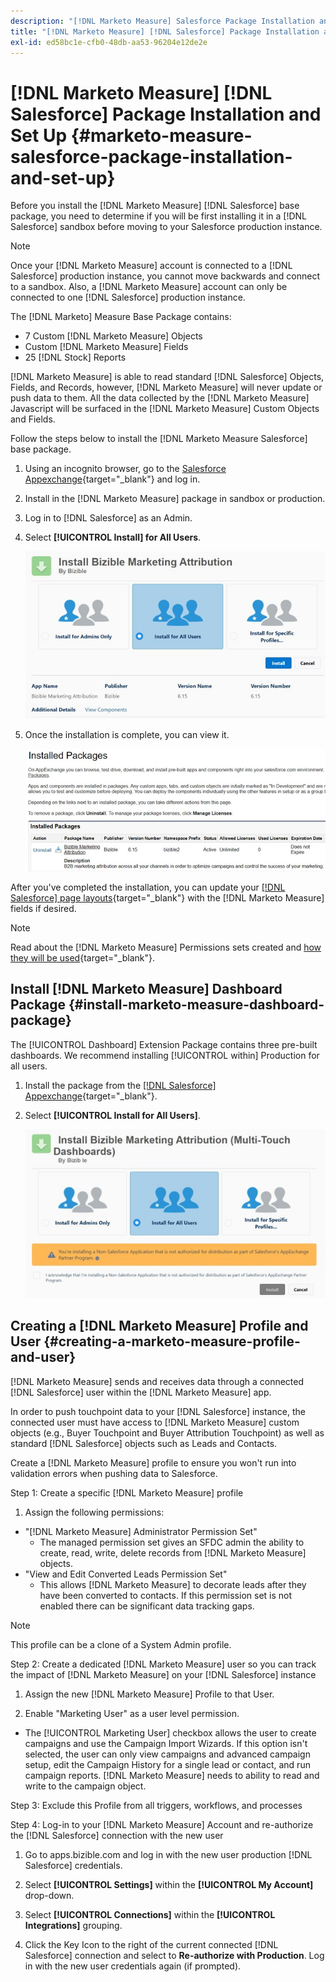 ```yaml
---
description: "[!DNL Marketo Measure] Salesforce Package Installation and Set Up - [!DNL Marketo Measure] - Product Documentation"
title: "[!DNL Marketo Measure] [!DNL Salesforce] Package Installation and Set Up"
exl-id: ed58bc1e-cfb0-48db-aa53-96204e12de2e
---
```

# [!DNL Marketo Measure] [!DNL Salesforce] Package Installation and Set Up {#marketo-measure-salesforce-package-installation-and-set-up}

Before you install the [!DNL Marketo Measure] [!DNL Salesforce] base package, you need to determine if you will be first installing it in a [!DNL Salesforce] sandbox before moving to your Salesforce production instance.

>[!NOTE]
>
>Once your [!DNL Marketo Measure] account is connected to a [!DNL Salesforce] production instance, you cannot move backwards and connect to a sandbox. Also, a [!DNL Marketo Measure] account can only be connected to one [!DNL Salesforce] production instance.

The [!DNL Marketo] Measure Base Package contains:

* 7 Custom [!DNL Marketo Measure] Objects
* Custom [!DNL Marketo Measure] Fields
* 25 [!DNL Stock] Reports

[!DNL Marketo Measure] is able to read standard [!DNL Salesforce] Objects, Fields, and Records, however, [!DNL Marketo Measure] will never update or push data to them. All the data collected by the [!DNL Marketo Measure] Javascript will be surfaced in the [!DNL Marketo Measure] Custom Objects and Fields.

Follow the steps below to install the [!DNL Marketo Measure Salesforce] base package.

1. Using an incognito browser, go to the [Salesforce Appexchange](https://appexchange.salesforce.com/appxListingDetail?listingId=a0N3000000B3KLuEAN){target="_blank"} and log in.

1. Install in the [!DNL Marketo Measure] package in sandbox or production.

1. Log in to [!DNL Salesforce] as an Admin.

1. Select **[!UICONTROL Install] for All Users**.

   ![](assets/marketo-measure-salesforce-package-installation-and-set-up-1.png)

1. Once the installation is complete, you can view it.

   ![](assets/marketo-measure-salesforce-package-installation-and-set-up-2.png)

After you've completed the installation, you can update your [[!DNL Salesforce] page layouts](/help/configuration-and-setup/marketo-measure-and-salesforce/page-layout-instructions.md){target="_blank"} with the [!DNL Marketo Measure] fields if desired.

>[!NOTE]
>
>Read about the [!DNL Marketo Measure] Permissions sets created and [how they will be used](/help/configuration-and-setup/marketo-measure-and-salesforce/marketo-measure-permission-sets.md){target="_blank"}.

## Install [!DNL Marketo Measure] Dashboard Package {#install-marketo-measure-dashboard-package}

The [!UICONTROL Dashboard] Extension Package contains three pre-built dashboards. We recommend installing [!UICONTROL within] Production for all users.

1. Install the package from the [[!DNL Salesforce] Appexchange](https://login.salesforce.com/packaging/installPackage.apexp?p0=04t610000001jI6){target="_blank"}.

1. Select **[!UICONTROL Install for All Users]**.

   ![](assets/marketo-measure-salesforce-package-installation-and-set-up-3.png)

## Creating a [!DNL Marketo Measure] Profile and User {#creating-a-marketo-measure-profile-and-user}

[!DNL Marketo Measure] sends and receives data through a connected [!DNL Salesforce] user within the [!DNL Marketo Measure] app.

In order to push touchpoint data to your [!DNL Salesforce] instance, the connected user must have access to [!DNL Marketo Measure] custom objects (e.g., Buyer Touchpoint and Buyer Attribution Touchpoint) as well as standard [!DNL Salesforce] objects such as Leads and Contacts.

Create a [!DNL Marketo Measure] profile to ensure you won't run into validation errors when pushing data to Salesforce.

Step 1: Create a specific [!DNL Marketo Measure] profile

1. Assign the following permissions:

* "[!DNL Marketo Measure] Administrator Permission Set"
   * The managed permission set gives an SFDC admin the ability to create, read, write, delete records from [!DNL Marketo Measure] objects.
* "View and Edit Converted Leads Permission Set"
   * This allows [!DNL Marketo Measure] to decorate leads after they have been converted to contacts. If this permission set is not enabled there can be significant data tracking gaps.

>[!NOTE]
>
>This profile can be a clone of a System Admin profile.

Step 2: Create a dedicated [!DNL Marketo Measure] user so you can track the impact of [!DNL Marketo Measure] on your [!DNL Salesforce] instance

1. Assign the new [!DNL Marketo Measure] Profile to that User.

1. Enable "Marketing User" as a user level permission.

* The [!UICONTROL Marketing User] checkbox allows the user to create campaigns and use the Campaign Import Wizards. If this option isn't selected, the user can only view campaigns and advanced campaign setup, edit the Campaign History for a single lead or contact, and run campaign reports. [!DNL Marketo Measure] needs to ability to read and write to the campaign object.

Step 3: Exclude this Profile from all triggers, workflows, and processes

Step 4: Log-in to your [!DNL Marketo Measure] Account and re-authorize the [!DNL Salesforce] connection with the new user

1. Go to apps.bizible.com and log in with the new user production [!DNL Salesforce] credentials.

1. Select **[!UICONTROL Settings]** within the **[!UICONTROL My Account]** drop-down.

1. Select **[!UICONTROL Connections]** within the **[!UICONTROL Integrations]** grouping.

1. Click the Key Icon to the right of the current connected [!DNL Salesforce] connection and select to **Re-authorize with Production**. Log in with the new user credentials again (if prompted).
